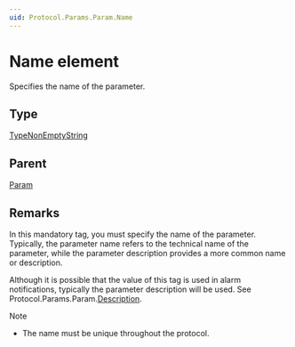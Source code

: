 ```yaml
---
uid: Protocol.Params.Param.Name
---
```


# Name element

Specifies the name of the parameter.

## Type

[TypeNonEmptyString](xref:Protocol-TypeNonEmptyString)

## Parent

[Param](xref:Protocol.Params.Param)

## Remarks

In this mandatory tag, you must specify the name of the parameter. Typically, the parameter name refers to the technical name of the parameter, while the parameter description provides a more common name or description.

Although it is possible that the value of this tag is used in alarm notifications, typically the parameter description will be used. See Protocol.Params.Param.[Description](xref:Protocol.Params.Param.Description).

> [!NOTE]
>
> - The name must be unique throughout the protocol.
